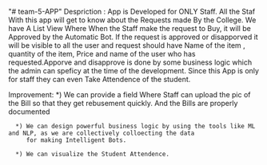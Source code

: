 "# team-5-APP" 
Despriction :
      App is Developed for ONLY Staff. All the Staf With this app will get to know about the Requests made By the College.
      We have A List View Where When the Staff make the request to Buy, it will be Approved by the Automatic Bot.
      If the request is approved or disapporved  it will be visible to all the user and request should have Name of the 
      item , quantity of the item, Price and name of the user who has requested.Apporve and disapprove is done by some business logic           which the admin can speficy at the time of the development.
      Since this App is only for staff they can even Take Attendence of the student.
      
Improvement:
      *) We can provide a field Where Staff can upload the pic of the Bill so that they get rebusement quickly.
         And the Bills are properly documented
         
      *) We can design powerful business logic by using the tools like ML and NLP, as we are collectively colloecting the data
         for making Intelligent Bots.
      
      *) We can visualize the Student Attendence.
      
      
      
         
   
      
